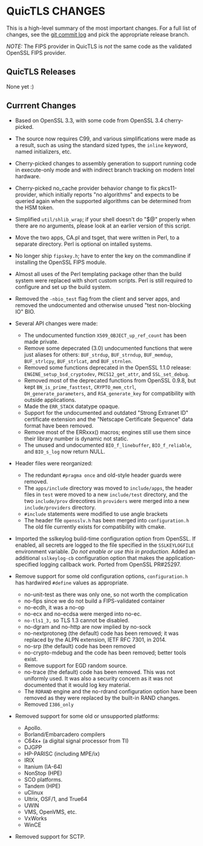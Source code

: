 QuicTLS CHANGES
===============

This is a high-level summary of the most important changes.
For a full list of changes, see the [git commit log][log] and
pick the appropriate release branch.

  [log]: https://github.com/quictls/quictls/commits/

*NOTE:*
The FIPS provider in QuicTLS is *not* the same code as the validated
OpenSSL FIPS provider.

QuicTLS Releases
----------------
None yet :)

Currrent Changes
----------------
- Based on OpenSSL 3.3, with some code from OpenSSL 3.4 cherry-picked.

- The source now requires C99, and various simplifications were made
as a result, such as using the standard sized types, the `inline`
keyword, named initializers, etc.

- Cherry-picked changes to assembly generation to support running code
in execute-only mode and with indirect branch tracking on modern Intel
hardware.

- Cherry-picked no_cache provider behavior change to fix pkcs11-provider,
which initially reports "no algorithms" and expects to be queried again
when the supported algorithms can be determined from the HSM token.

- Simplified `util/shlib_wrap`; if your shell doesn't do "$@" properly
when there are no arguments, please look at an earlier version of
this script.

- Move the two apps, CA.pl and tsget, that were written in Perl, to a
separate directory. Perl is optional on intalled systems.

- No longer ship `fipskey.h`; have to enter the key on the commandline
if installing the OpenSSL FIPS module.

- Almost all uses of the Perl templating package other than the build
system were replaced with short custom scripts. Perl is still required
to configure and set up the build system.

- Removed the `-nbio_test` flag from the client and server apps, and
removed the undocumented and otherwise unused "test non-blocking IO" BIO.

- Several API changes were made:
  - The undocumented function `X509_OBJECT_up_ref_count` has been
made private.
  - Remove some depecrated (3.0) undocumented functions that were just
aliases for others: `BUF_strdup`, `BUF_strndup`, `BUF_memdup`,
`BUF_strlcpy`, `BUF_strlcat`, and `BUF_strnlen`.
  - Removed some functions deprecated in the OpenSSL 1.1.0 release:
`ENGINE_setup_bsd_cryptodev`, `PKCS12_get_attr`, and `SSL_set_debug`.
  - Removed most of the deprecated functions from OpenSSL 0.9.8, but kept
`BN_is_prime_fasttest`, `CRYPTO_mem_ctrl`, `DH_generate_parameters`, and
`RSA_generate_key` for compatibility with outside applications.
  - Made the `ERR_STACK` datatype opaque.
  - Support for the undocumented and outdated "Strong Extranet ID"
certificate extension and the "Netscape Certificate Sequence"
data format have been removed.
  - Remove most of the ERRxxx() macros; engines still use them since their
library number is dynamic not static.
  - The unused and undocumented `BIO_f_linebuffer`, `BIO_f_reliable`, and
`BIO_s_log` now return NULL.

- Header files were reorganized:
  - The redundant `#pragma once` and old-style header guards were removed.
  - The `apps/include` directory was moved to `include/apps`, the header files
in `test` were moved to a new `include/test` directory, and the two
`include/prov` direcotires in `providers` were merged into a new
`include/providers` directory.
  - `#include` statements were modified to use angle brackets
  - The header file `opensslv.h` has been merged into `configuration.h`
The old file currently exists for compatibility with cmake.

- Imported the sslkeylog build-time configuration option from OpenSSL. If
enabled, all secrets are logged to the file specified in the `SSLKEYLOGFILE`
environment variable. *Do not enable or use this in production.*
Added an additional `sslkeylog-cb` configuration option that makes
the application-specified logging callback work.
Ported from OpenSSL PR#25297.

- Remove support for some old configuration options, `configuration.h`
has hardwired `#define` values as appropriate.
  - no-unit-test as there was only one, so not worth the complication
  - no-fips since we do not build a FIPS-validated container
  - no-ecdh, it was a no-op
  - no-ecx and no-ecdsa were merged into no-ec.
  - `no-tls1_3,` so TLS 1.3 cannot be disabled.
  - no-dgram and no-http are now implied by no-sock
  - no-nextprotoneg (the default) code has been removed; it was
replaced by the ALPN extension, IETF RFC 7301, in 2014.
  - no-srp (the default) code has been removed
  - no-crypto-mdebug and the code has been removed; better tools exist.
  - Remove support for EGD random source.
  - no-trace (the default) code has been removed. This was not uniformly
used. It was also a security concern as it was not documented that it would
log key material.
  - The `RDRAND` engine and the no-rdrand configuration option have been removed
as they were replaced by the built-in RAND changes.
  - Removed `I386_only`

- Removed support for some old or unsupported platforms:
  - Apollo.
  - Borland/Embarcadero compilers
  - C64x+ (a digital signal processor from TI)
  - DJGPP
  - HP-PARISC (including MPE/ix)
  - IRIX
  - Itanium (IA-64)
  - NonStop (HPE)
  - SCO platforms.
  - Tandem (HPE)
  - uClinux
  - Ultrix, OSF/1, and True64
  - UWIN
  - VMS, OpenVMS, etc.
  - VxWorks
  - WinCE

- Removed support for SCTP.
